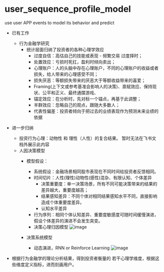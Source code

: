 # user_sequence_profile_model
use user APP events to model its behavior and predict

- 已有工作 
  - 行为金融学研究 
    - 统计层面归纳了投资者的各种心理学效应
      - 过度自信：高估自己的技能或表现 - 频繁交易 过度择时；
      - 处置效应：亏损时死扛，盈利时倾向卖出；
      - 心理账户：人的头脑中存在心理账户，不同的心理账户的收益或者损失，给人带来的心理感受不同；
      - 损失厌恶：等额损失带来的厌恶大于等额收益带来的喜爱；
      - Framing(上下文或参考基准会影响人的决策)、禀赋效应、保持现状、公平和正义、最终通牒游戏、
      - 锚定效应：在分析时，先对标一个锚点，再基于此调整；
      - 羊群效应：忽略自己的观点，跟随大多数人；
      - 代表性偏差：投资者倾向于把过去的业绩表现作为预测未来业绩的依据
- 进一步归纳
  - 投资行为心理：动物性 和 理性（人性）的复合结果。
暂时无法在飞书文档外展示此内容
  - 人因决策模型
    - 模型假设：
      - 系统假设：金融场景相同股市表现在不同时间给投资者反馈相同。
      - 时间切片：人性(理性)动物性(感性)混杂、有限认知、个体差异
        - 决策重要度：单一决策场景，所有不同可能决策带来的结果的差异越大，重要度越高；
        - 结果感知差异：不同个体对相同结果感知水平不同，直接影响造成个体重要度差异。
        - 认知水平差异
      - 行为序列：相同个体认知差异、重要度敏感度可随时间缓慢演进，假设个体差异的演进不会发生突变。
      - 决策心理归因模型
![image](https://github.com/neolizhe/user_sequence_profile_model/assets/89385155/793b3686-69cb-4c7a-b922-f85310b0d8d5)

    - 决策系统模型
      - 动态演进，RNN or Reinforce Learning
![image](https://github.com/neolizhe/user_sequence_profile_model/assets/89385155/89c0f56b-f9a1-49a3-9a69-ce2257f9ed52)

- 根据行为金融学的理论分析结果，得到投资者衡量的 若干心理学维度，根据这些维度定义指标，进而刻画用户。


